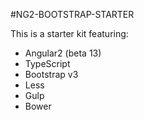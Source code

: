 #NG2-BOOTSTRAP-STARTER

This is a starter kit featuring:

* Angular2 (beta 13)
* TypeScript
* Bootstrap v3
* Less
* Gulp
* Bower
